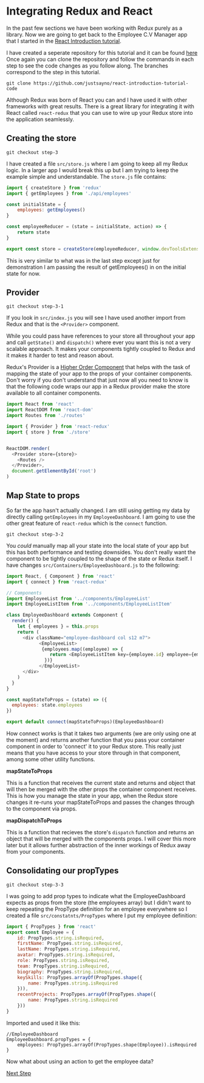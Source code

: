 # Integrating Redux and React

In the past few sections we have been working with Redux purely as a library. Now we are going
to get back to the Employee C.V Manager app that I started in the [React Introduction tutorial](https://github.com/justsayno/react-introduction-tutorial).

I have created a seperate repository for this tutorial and it can be found [here](https://github.com/justsayno/redux-react-introduction)
Once again you can clone the repository and follow the commands in each step to see the code
changes as you follow along. The branches correspond to the step in this
tutorial.

```
git clone https://github.com/justsayno/react-introduction-tutorial-code
```

Although Redux was born of React you can and I have used it with other frameworks with great results. There is
a great library for integrating it with React called `react-redux` that you can use to wire up your Redux store
into the application seamlessly.

## Creating the store

```
git checkout step-3
```

I have created a file `src/store.js` where I am going to keep all my Redux logic. In a larger
app I would break this up but I am trying to keep the example simple and understandable. The `store.js` file contains:

``` javascript
import { createStore } from 'redux'
import { getEmployees } from './api/employees'

const initialState = {
    employees: getEmployees()
}

const employeeReducer = (state = initialState, action) => {
    return state
}

export const store = createStore(employeeReducer, window.devToolsExtension && window.devToolsExtension())
```

This is very similar to what was in the last step except just for demonstration
I am passing the result of getEmployees() in on the initial state for now.

## Provider

```
git checkout step-3-1
```

If you look in `src/index.js` you will see I have used another import from Redux
and that is the `<Provider>` component.

While you could pass have references to your store all throughout your app and call `getState()` and `dispatch()` where
ever you want this is not a very scalable approach. It makes your components
tightly coupled to Redux and it makes it harder to test and reason about.

Redux's Provider is a [Higher Order Component](https://medium.com/@franleplant/react-higher-order-components-in-depth-cf9032ee6c3e#.cm8cecxk0)
 that helps with the task of mapping the state of your app to the props of your container components. 
 Don't worry if you don't understand that just now all you need to know is that the following code wraps 
 our app in a Redux provider make the store available to all container components.

``` javascript
import React from 'react'
import ReactDOM from 'react-dom'
import Routes from './routes'

import { Provider } from 'react-redux'
import { store } from './store'


ReactDOM.render(
  <Provider store={store}>
    <Routes />
  </Provider>,
  document.getElementById('root')
)
```

## Map State to props

So far the app hasn't actually changed. I am still using getting my data by directly calling `getEmployees` in my 
`EmployeeDashboard`. I am going to use the other great feature of `react-redux` which is the `connect` function.

```
git checkout step-3-2
```

You *could* manually map all your state into the local state of your app but this has both performance and
testing downsides. You don't really want the component to be tightly coupled to the shape of the state
or Redux itself. I have changes `src/Containers/EmployeeDashboard.js` to the following:

``` javascript
import React, { Component } from 'react'
import { connect } from 'react-redux'

// Components
import EmployeeList from '../components/EmployeeList'
import EmployeeListItem from '../components/EmployeeListItem'

class EmployeeDashboard extends Component {
  render() {
    let { employees } = this.props
    return (
      <div className="employee-dashboard col s12 m7">
            <EmployeeList>
             {employees.map((employee) => {
                return <EmployeeListItem key={employee.id} employee={employee} />
              })}
            </EmployeeList>
      </div>
    )
  }
}

const mapStateToProps = (state) => ({
  employees: state.employees
})

export default connect(mapStateToProps)(EmployeeDashboard)
```

How connect works is that it takes two arguments (we are only using one at the moment) and returns another function
that you pass your container component in order to 'connect' it to your Redux store. This really just means
that you have access to your store through in that component, among some other utility functions.

**mapStateToProps**

This is a function that receives the current state and returns and object that will then be merged
with the other props the container component receives. This is how you manage the state in your app, when the Redux store changes it re-runs your mapStateToProps and passes
the changes through to the component via props.

**mapDispatchToProps**

This is a function that recieves the store's `dispatch` function and returns an object that will be merged with
the components props. I will cover this more later but it allows further abstraction of the inner workings 
of Redux away from your components.

## Consolidating our propTypes

```
git checkout step-3-3
```

I was going to add prop types to indicate what the EmployeeDashboard expects as 
props from the store (the employees array) but I didn't want to keep repeating the
PropType definition for an employee everywhere so I created a file `src/constatnts/PropTypes`
where I put my employee definition:

``` javascript
import { PropTypes } from 'react'
export const Employee = {
    id: PropTypes.string.isRequired,
    firstName: PropTypes.string.isRequired,
    lastName: PropTypes.string.isRequired,
    avatar: PropTypes.string.isRequired,
    role: PropTypes.string.isRequired,
    team: PropTypes.string.isRequired,
    biography: PropTypes.string.isRequired,
    keySkills: PropTypes.arrayOf(PropTypes.shape({
        name: PropTypes.string.isRequired
    })),
    recentProjects: PropTypes.arrayOf(PropTypes.shape({
        name: PropTypes.string.isRequired
    }))
}
```

Imported and used it like this:

```
//EmployeeDashboard
EmployeeDashboard.propTypes = {
    employees: PropTypes.arrayOf(PropTypes.shape(Employee)).isRequired
}
```

Now what about using an action to get the employee data?

[Next Step](04-Actions-And-Action-Creators.md)




